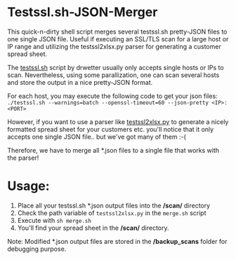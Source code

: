 # Testssl.sh-JSON-Merger
This quick-n-dirty shell script merges several testssl.sh pretty-JSON files to one single JSON file. Useful if executing an SSL/TLS scan for a large host or IP range and utilizing the testssl2xlsx.py parser for generating a customer spread sheet.

The [testssl.sh](https://github.com/drwetter/testssl.sh) script by drwetter usually only accepts single hosts or IPs to scan.
Nevertheless, using some parallization, one can scan several hosts and store the output in a nice pretty-JSON format.

For each host, you may execute the following code to get your json files:\
`./testssl.sh --warnings=batch --openssl-timeout=60 --json-pretty <IP>:<PORT>`

However, if you want to use a parser like [testssl2xlsx.py](https://github.com/AresS31/testssl2xlsx) to generate a nicely formatted spread sheet for your customers etc. you'll notice that it only accepts one single JSON file.. but we've got many of them :-(

Therefore, we have to merge all *.json files to a single file that works with the parser!

# Usage:
1. Place all your testssl.sh *.json output files into the **/scan/** directory
2. Check the path variable of `testssl2xlsx.py` in the `merge.sh` script
3. Execute with `sh merge.sh`
4. You'll find your spread sheet in the **/scan/** directory.

Note: Modified *.json output files are stored in the **/backup_scans** folder for debugging purpose.



